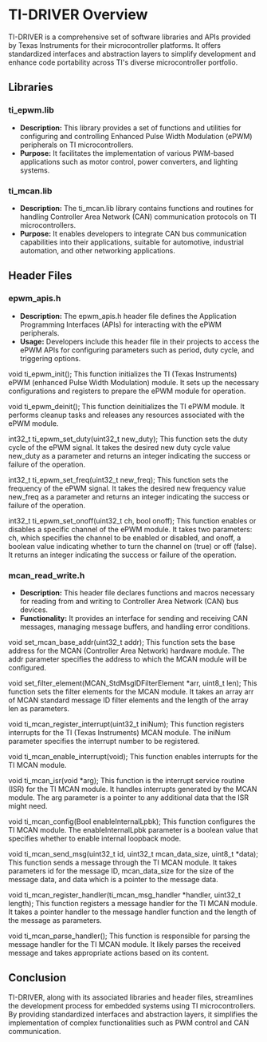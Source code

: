 # TI-DRIVER Overview

TI-DRIVER is a comprehensive set of software libraries and APIs provided by Texas Instruments for their microcontroller platforms. It offers standardized interfaces and abstraction layers to simplify development and enhance code portability across TI's diverse microcontroller portfolio.

## Libraries

### ti_epwm.lib

- **Description:** This library provides a set of functions and utilities for configuring and controlling Enhanced Pulse Width Modulation (ePWM) peripherals on TI microcontrollers.
- **Purpose:** It facilitates the implementation of various PWM-based applications such as motor control, power converters, and lighting systems.
  
### ti_mcan.lib

- **Description:** The ti_mcan.lib library contains functions and routines for handling Controller Area Network (CAN) communication protocols on TI microcontrollers.
- **Purpose:** It enables developers to integrate CAN bus communication capabilities into their applications, suitable for automotive, industrial automation, and other networking applications.

## Header Files

### epwm_apis.h

- **Description:** The epwm_apis.h header file defines the Application Programming Interfaces (APIs) for interacting with the ePWM peripherals.
- **Usage:** Developers include this header file in their projects to access the ePWM APIs for configuring parameters such as period, duty cycle, and triggering options.

void ti_epwm_init();
This function initializes the TI (Texas Instruments) ePWM (enhanced Pulse Width Modulation) module. It sets up the necessary configurations and registers to prepare the ePWM module for operation.

void ti_epwm_deinit();
This function deinitializes the TI ePWM module. It performs cleanup tasks and releases any resources associated with the ePWM module.

int32_t ti_epwm_set_duty(uint32_t new_duty);
This function sets the duty cycle of the ePWM signal. It takes the desired new duty cycle value new_duty as a parameter and returns an integer indicating the success or failure of the operation.

int32_t ti_epwm_set_freq(uint32_t new_freq);
This function sets the frequency of the ePWM signal. It takes the desired new frequency value new_freq as a parameter and returns an integer indicating the success or failure of the operation.

int32_t ti_epwm_set_onoff(uint32_t ch, bool onoff);
This function enables or disables a specific channel of the ePWM module. It takes two parameters: ch, which specifies the channel to be enabled or disabled, and onoff, a boolean value indicating whether to turn the channel on (true) or off (false). It returns an integer indicating the success or failure of the operation.

### mcan_read_write.h

- **Description:** This header file declares functions and macros necessary for reading from and writing to Controller Area Network (CAN) bus devices.
- **Functionality:** It provides an interface for sending and receiving CAN messages, managing message buffers, and handling error conditions.

void set_mcan_base_addr(uint32_t addr);
This function sets the base address for the MCAN (Controller Area Network) hardware module. The addr parameter specifies the address to which the MCAN module will be configured.

void set_filter_element(MCAN_StdMsgIDFilterElement *arr, uint8_t len);
This function sets the filter elements for the MCAN module. It takes an array arr of MCAN standard message ID filter elements and the length of the array len as parameters.

void ti_mcan_register_interrupt(uint32_t iniNum);
This function registers interrupts for the TI (Texas Instruments) MCAN module. The iniNum parameter specifies the interrupt number to be registered.

void ti_mcan_enable_interrupt(void);
This function enables interrupts for the TI MCAN module.

void ti_mcan_isr(void *arg);
This function is the interrupt service routine (ISR) for the TI MCAN module. It handles interrupts generated by the MCAN module. The arg parameter is a pointer to any additional data that the ISR might need.

void ti_mcan_config(Bool enableInternalLpbk);
This function configures the TI MCAN module. The enableInternalLpbk parameter is a boolean value that specifies whether to enable internal loopback mode.

void ti_mcan_send_msg(uint32_t id, uint32_t mcan_data_size, uint8_t *data);
This function sends a message through the TI MCAN module. It takes parameters id for the message ID, mcan_data_size for the size of the message data, and data which is a pointer to the message data.

void ti_mcan_register_handler(ti_mcan_msg_handler *handler, uint32_t length);
This function registers a message handler for the TI MCAN module. It takes a pointer handler to the message handler function and the length of the message as parameters.

void ti_mcan_parse_handler();
This function is responsible for parsing the message handler for the TI MCAN module. It likely parses the received message and takes appropriate actions based on its content.

## Conclusion

TI-DRIVER, along with its associated libraries and header files, streamlines the development process for embedded systems using TI microcontrollers. By providing standardized interfaces and abstraction layers, it simplifies the implementation of complex functionalities such as PWM control and CAN communication.
